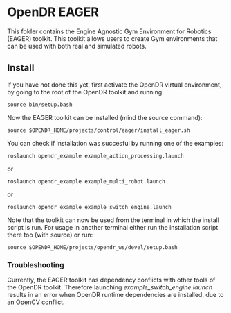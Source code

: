 # OpenDR EAGER

This folder contains the Engine Agnostic Gym Environment for Robotics (EAGER) toolkit. 
This toolkit allows users to create Gym environments that can be used with both real and simulated robots.

## Install

If you have not done this yet, first activate the OpenDR virtual environment, by going to the root of the OpenDR toolkit and running:
```
source bin/setup.bash
```
Now the EAGER toolkit can be installed (mind the source command):
```
source $OPENDR_HOME/projects/control/eager/install_eager.sh
```
You can check if installation was succesful by running one of the examples:
```
roslaunch opendr_example example_action_processing.launch
```
or
```
roslaunch opendr_example example_multi_robot.launch
```
or
```
roslaunch opendr_example example_switch_engine.launch
```
Note that the toolkit can now be used from the terminal in which the install script is run.
For usage in another terminal either run the installation script there too (with source) or run:
```
source $OPENDR_HOME/projects/opendr_ws/devel/setup.bash
```

### Troubleshooting

Currently, the EAGER toolkit has dependency conflicts with other tools of the OpenDR toolkit.
Therefore launching *example_switch_engine.launch* results in an error when OpenDR runtime dependencies are installed, due to an OpenCV conflict.
